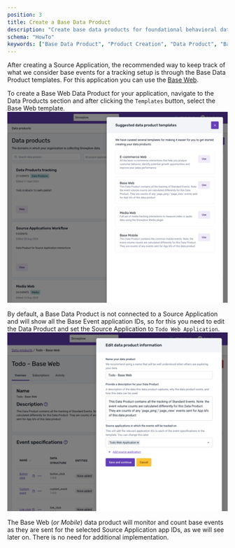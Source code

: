 ```yaml
---
position: 3
title: Create a Base Data Product
description: "Create base data products for foundational behavioral data collection and schema management."
schema: "HowTo"
keywords: ["Base Data Product", "Product Creation", "Data Product", "Base Analytics", "Product Foundation", "Core DP"]
---
```


After creating a Source Application, the recommended way to keep track of what we consider base events for a tracking setup is through the Base Data Product templates. For this application you can use the [Base Web](https://docs.snowplow.io/docs/understanding-tracking-design/defining-the-data-to-collect-with-data-products/data-product-templates/#base-web).

To create a Base Web Data Product for your application, navigate to the Data Products section and after clicking the `Templates` button, select the Base Web template.
![](./images/create-dp.png)

By default, a Base Data Product is not connected to a Source Application and will show all the Base Event application IDs, so for this you need to edit the Data Product and set the Source Application to `Todo Web Application`.
![](./images/create-base-dp-inputs.png)

The Base Web (_or Mobile_) data product will monitor and count base events as they are sent for the selected Source Application app IDs, as we will see later on. There is no need for additional implementation. 
